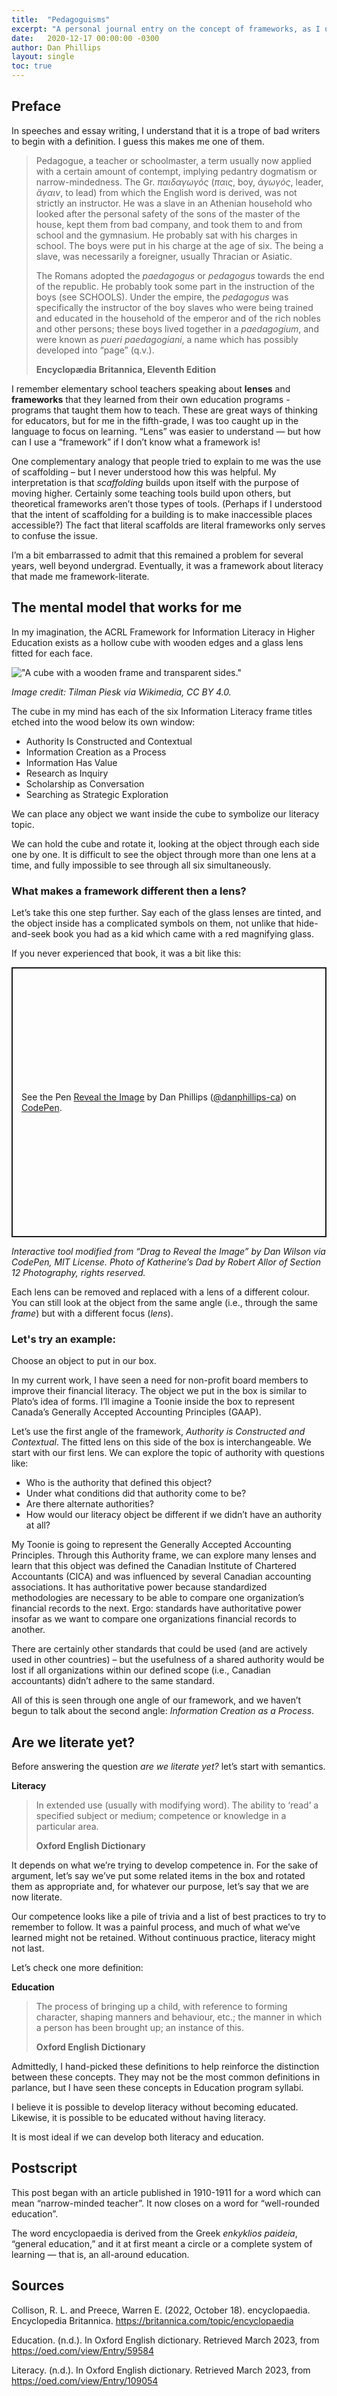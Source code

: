```yaml
---
title:  "Pedagoguisms"
excerpt: "A personal journal entry on the concept of frameworks, as I understand them."
date:   2020-12-17 00:00:00 -0300
author: Dan Phillips
layout: single
toc: true
---
```


## Preface

In speeches and essay writing, I understand that it is a trope of bad writers to begin with a definition. I guess this makes me one of them.

> Pedagogue, a teacher or schoolmaster, a term usually now applied with a certain amount of contempt, implying pedantry dogmatism or narrow-mindedness. The Gr. *παιδαγωγός* (*παις*, boy, *ἀγωγός*, leader, *ἂγαιν*, to lead) from which the English word is derived, was not strictly an instructor. He was a slave in an Athenian household who looked after the personal safety of the sons of the master of the house, kept them from bad company, and took them to and from school and the gymnasium. He probably sat with his charges in school. The boys were put in his charge at the age of six. The being a slave, was necessarily a foreigner, usually Thracian or Asiatic.
> 
> The Romans adopted the *paedagogus* or *pedagogus* towards the end of the republic. He probably took some part in the instruction of the boys (see SCHOOLS). Under the empire, the *pedagogus* was specifically the instructor of the boy slaves who were being trained and educated in the household of the emperor and of the rich nobles and other persons; these boys lived together in a *paedagogium*, and were known as *pueri paedagogiani*, a name which has possibly developed into “page” (q.v.).
> 
> **Encyclopædia Britannica, Eleventh Edition**

I remember elementary school teachers speaking about **lenses** and **frameworks** that they learned from their own education programs - programs that taught them how to teach. These are great ways of thinking for educators, but for me in the fifth-grade, I was too caught up in the language to focus on learning. “Lens” was easier to understand — but how can I use a “framework” if I don’t know what a framework is!

One complementary analogy that people tried to explain to me was the use of scaffolding – but I never understood how this was helpful. My interpretation is that *scaffolding* builds upon itself with the purpose of moving higher. Certainly some teaching tools build upon others, but theoretical frameworks aren’t those types of tools. (Perhaps if I understood that the intent of scaffolding for a building is to make inaccessible places accessible?) The fact that literal scaffolds are literal frameworks only serves to confuse the issue.

I’m a bit embarrassed to admit that this remained a problem for several years, well beyond undergrad. Eventually, it was a framework about literacy that made me framework-literate.

## The mental model that works for me

In my imagination, the ACRL Framework for Information Literacy in Higher Education exists as a hollow cube with wooden edges and a glass lens fitted for each face.

!["A cube with a wooden frame and transparent sides."][Cube]

*Image credit: Tilman Piesk via Wikimedia, CC BY 4.0.*

The cube in my mind has each of the six Information Literacy frame titles etched into the wood below its own window:

* Authority Is Constructed and Contextual
* Information Creation as a Process
* Information Has Value
* Research as Inquiry
* Scholarship as Conversation
* Searching as Strategic Exploration

We can place any object we want inside the cube to symbolize our literacy topic.

We can hold the cube and rotate it, looking at the object through each side one by one. It is difficult to see the object through more than one lens at a time, and fully impossible to see through all six simultaneously.

### What makes a framework different then a lens?

Let’s take this one step further. Say each of the glass lenses are tinted, and the object inside has a complicated symbols on them, not unlike that hide-and-seek book you had as a kid which came with a red magnifying glass.

If you never experienced that book, it was a bit like this:

<p class="codepen" data-height="432" data-default-tab="result" data-slug-hash="wvxGxdR" data-user="danphillips-ca" style="height: 432px; box-sizing: border-box; display: flex; align-items: center; justify-content: center; border: 2px solid; margin: 1em 0; padding: 1em;">
  <span>See the Pen <a href="https://codepen.io/danphillips-ca/pen/wvxGxdR">
  Reveal the Image</a> by Dan Phillips (<a href="https://codepen.io/danphillips-ca">@danphillips-ca</a>)
  on <a href="https://codepen.io">CodePen</a>.</span>
</p>
<script async="" src="https://cpwebassets.codepen.io/assets/embed/ei.js"></script>

*Interactive tool modified from “Drag to Reveal the Image” by Dan Wilson via CodePen, MIT License. Photo of Katherine’s Dad by Robert Allor of Section 12 Photography, rights reserved.*

Each lens can be removed and replaced with a lens of a different colour. You can still look at the object from the same angle (i.e., through the same *frame*) but with a different focus (*lens*).

### Let's try an example:

Choose an object to put in our box.

In my current work, I have seen a need for non-profit board members to improve their financial literacy. The object we put in the box is similar to Plato’s idea of forms. I’ll imagine a Toonie inside the box to represent Canada’s Generally Accepted Accounting Principles (GAAP).

Let’s use the first angle of the framework, *Authority is Constructed and Contextual*. The fitted lens on this side of the box is interchangeable. We start with our first lens. We can explore the topic of authority with questions like:

* Who is the authority that defined this object?
* Under what conditions did that authority come to be?
* Are there alternate authorities?
* How would our literacy object be different if we didn’t have an authority at all?

My Toonie is going to represent the Generally Accepted Accounting Principles. Through this Authority frame, we can explore many lenses and learn that this object was defined the Canadian Institute of Chartered Accountants (CICA) and was influenced by several Canadian accounting associations. It has authoritative power because standardized methodologies are necessary to be able to compare one organization’s financial records to the next. Ergo: standards have authoritative power insofar as we want to compare one organizations financial records to another.

There are certainly other standards that could be used (and are actively used in other countries) – but the usefulness of a shared authority would be lost if all organizations within our defined scope (i.e., Canadian accountants) didn’t adhere to the same standard.

All of this is seen through one angle of our framework, and we haven’t begun to talk about the second angle: *Information Creation as a Process*.

## Are we literate yet?

Before answering the question *are we literate yet?* let’s start with semantics.

**Literacy**

> In extended use (usually with modifying word). The ability to ‘read’ a specified subject or medium; competence or knowledge in a particular area.
>
> **Oxford English Dictionary**

It depends on what we’re trying to develop competence in. For the sake of argument, let’s say we’ve put some related items in the box and rotated them as appropriate and, for whatever our purpose, let’s say that we are now literate.

Our competence looks like a pile of trivia and a list of best practices to try to remember to follow. It was a painful process, and much of what we’ve learned might not be retained. Without continuous practice, literacy might not last.

Let’s check one more definition:

**Education**

> The process of bringing up a child, with reference to forming character, shaping manners and behaviour, etc.; the manner in which a person has been brought up; an instance of this.
>
> **Oxford English Dictionary**

Admittedly, I hand-picked these definitions to help reinforce the distinction between these concepts. They may not be the most common definitions in parlance, but I have seen these concepts in Education program syllabi.

I believe it is possible to develop literacy without becoming educated. Likewise, it is possible to be educated without having literacy.

It is most ideal if we can develop both literacy and education.

## Postscript

This post began with an article published in 1910-1911 for a word which can mean “narrow-minded teacher”. It now closes on a word for “well-rounded education”.

The word encyclopaedia is derived from the Greek *enkyklios paideia*, “general education,” and it at first meant a circle or a complete system of learning — that is, an all-around education.

## Sources

Collison, R. L. and Preece, Warren E. (2022, October 18). encyclopaedia. Encyclopedia Britannica. <https://britannica.com/topic/encyclopaedia>

Education. (n.d.). In Oxford English dictionary. Retrieved March 2023, from <https://oed.com/view/Entry/59584>

Literacy. (n.d.). In Oxford English dictionary. Retrieved March 2023, from <https://oed.com/view/Entry/109054>

[cube]: https://lh3.googleusercontent.com/pw/AJFCJaUsPFdmd6B9d6XZTzhjQq8T-BfXPh1Mp05nj82PGWhn78lPrRp0rTXPzCWvDOHDFKrP7V-Sie0z7CXq0uNJPbbm96h4mQAReH2Upj5xJZ9KHgq_VBgV-AprKPJJqwrkiJBMnN5iirEB9yzRwNhI8IcTrQ=w640-h629-s-no?authuser=0